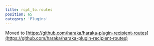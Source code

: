 ```yaml
---
title: rcpt_to.routes
position: 65
category: 'Plugins'
---
```


Moved to [https://github.com/haraka/haraka-plugin-recipient-routes](https://github.com/haraka/haraka-plugin-recipient-routes)


